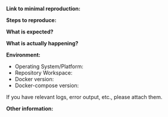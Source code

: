 <!--
This issue template is a modified version from Vuejs's:
https://new-issue.vuejs.org/
-->

<!-- ISSUE TEMPLATE -->
<!-- Bug Report -->

**Link to minimal reproduction:**
<!-- A bug reproduction is a piece of code that can run and demonstrate how a bug can happen. -->

**Steps to reproduce:**
<!-- What do we need to do after opening your repro in order to make the bug happen? -->

**What is expected?**

**What is actually happening?**

**Environment:**

- Operating System/Platform:
- Repository Workspace:
- Docker version:
- Docker-compose version:

If you have relevant logs, error output, etc., please attach them.

**Other information:**
<!-- e.g. some background/context of how you ran into this bug. -->
